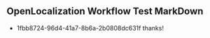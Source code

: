 ## OpenLocalization Workflow Test MarkDown
* 1fbb8724-96d4-41a7-8b6a-2b0808dc631f thanks!

<!--HONumber=Jul16_HO5-->



